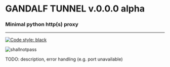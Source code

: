 # GANDALF TUNNEL v.0.0.0 alpha
### Minimal python http(s) proxy 
----------------------------------
[![Code style: black](https://img.shields.io/badge/code%20style-black-000000.svg)](https://github.com/psf/black)

![shallnotpass](https://imgur.com/NZKxWoH.png)

TODO: description, error handling (e.g. port unavailable)
